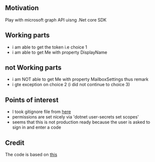 <h2>Motivation</h2>
Play with microsoft graph API uisng .Net core SDK


<h2>Working parts</h2>
<ul>
<li>i am able to get the token i.e choice 1</li>
<li>i am able to get Me with property DisplayName</li>
</ul>

<h2>not Working parts</h2>
<ul>
<li>i am NOT able to get Me with property MailboxSettings thus remark</li>
<li>i gte exception on choice 2 (i did not continue to choice 3)</li>
</ul>


<h2>Points of interest</h2>
<ul>
<li>I took gitignore file from <a href='https://github.com/dotnet/core/blob/main/.gitignore'>here</a></li>
<li>permissions are set nicely via 'dotnet user-secrets set scopes'</li>
<li>seems that this is not production ready because the user is asked to sign in and enter a code</li>
</ul>

<h2>Credit</h2>
The code is based on <a href='https://docs.microsoft.com/en-us/graph/tutorials/dotnet-core'>this</a>